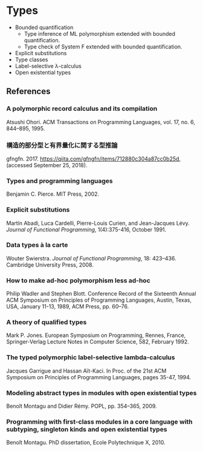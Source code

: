 # Types

- Bounded quantification
    - Type inference of ML polymorphism extended with bounded quantification.
    - Type check of System F extended with bounded quantification.
- Explicit substitutions
- Type classes
- Label-selective λ-calculus
- Open existential types

## References

### A polymorphic record calculus and its compilation
Atsushi Ohori.
ACM Transactions on Programming Languages, vol. 17, no. 6, 844–895, 1995.

### 構造的部分型と有界量化に関する型推論
gfngfn.
2017. https://qiita.com/gfngfn/items/712880c304a87cc0b25d, (accessed September 25, 2018).

### Types and programming languages
Benjamin C. Pierce.
MIT Press, 2002.

### Explicit substitutions
Martín Abadi, Luca Cardelli, Pierre-Louis Curien, and Jean-Jacques Lévy.
_Journal of Functional Programming_, 1(4):375-416, October 1991.

### Data types à la carte
Wouter Swierstra.
_Journal of Functional Programming_, 18: 423–436. Cambridge University Press, 2008.

### How to make ad-hoc polymorphism less ad-hoc
Philip Wadler and Stephen Blott.
Conference Record of the Sixteenth Annual ACM Symposium on Principles of Programming Languages, Austin, Texas, USA, January 11-13, 1989, ACM Press, pp. 60–76.

### A theory of qualified types
Mark P. Jones.
European Symposium on Programming, Rennes, France, Springer-Verlag Lecture Notes in Computer Science, 582, February 1992.

### The typed polymorphic label-selective lambda-calculus
Jacques Garrigue and Hassan Aït-Kaci.
In Proc. of the 21st ACM Symposium on Principles of Programming Languages, pages 35-47, 1994.

### Modeling abstract types in modules with open existential types
Benoît Montagu and Didier Rémy.
POPL, pp. 354–365, 2009.

### Programming with first-class modules in a core language with subtyping, singleton kinds and open existential types
Benoît Montagu.
PhD dissertation, Ecole Polytechnique X, 2010.
